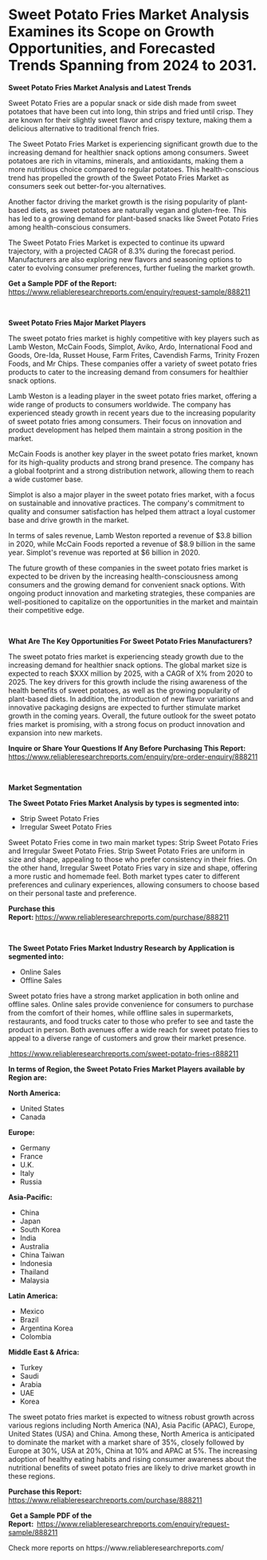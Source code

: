 <p><h1>Sweet Potato Fries Market Analysis Examines its Scope on Growth Opportunities, and Forecasted Trends Spanning from 2024 to 2031.</h1></p><p><strong>Sweet Potato Fries Market Analysis and Latest Trends</strong></p>
<p><p>Sweet Potato Fries are a popular snack or side dish made from sweet potatoes that have been cut into long, thin strips and fried until crisp. They are known for their slightly sweet flavor and crispy texture, making them a delicious alternative to traditional french fries.</p><p>The Sweet Potato Fries Market is experiencing significant growth due to the increasing demand for healthier snack options among consumers. Sweet potatoes are rich in vitamins, minerals, and antioxidants, making them a more nutritious choice compared to regular potatoes. This health-conscious trend has propelled the growth of the Sweet Potato Fries Market as consumers seek out better-for-you alternatives.</p><p>Another factor driving the market growth is the rising popularity of plant-based diets, as sweet potatoes are naturally vegan and gluten-free. This has led to a growing demand for plant-based snacks like Sweet Potato Fries among health-conscious consumers.</p><p>The Sweet Potato Fries Market is expected to continue its upward trajectory, with a projected CAGR of 8.3% during the forecast period. Manufacturers are also exploring new flavors and seasoning options to cater to evolving consumer preferences, further fueling the market growth.</p></p>
<p><strong>Get a Sample PDF of the Report:&nbsp;</strong> <a href="https://www.reliableresearchreports.com/enquiry/request-sample/888211">https://www.reliableresearchreports.com/enquiry/request-sample/888211</a></p>
<p>&nbsp;</p>
<p><strong>Sweet Potato Fries Major Market Players</strong></p>
<p><p>The sweet potato fries market is highly competitive with key players such as Lamb Weston, McCain Foods, Simplot, Aviko, Ardo, International Food and Goods, Ore-Ida, Russet House, Farm Frites, Cavendish Farms, Trinity Frozen Foods, and Mr Chips. These companies offer a variety of sweet potato fries products to cater to the increasing demand from consumers for healthier snack options.</p><p>Lamb Weston is a leading player in the sweet potato fries market, offering a wide range of products to consumers worldwide. The company has experienced steady growth in recent years due to the increasing popularity of sweet potato fries among consumers. Their focus on innovation and product development has helped them maintain a strong position in the market.</p><p>McCain Foods is another key player in the sweet potato fries market, known for its high-quality products and strong brand presence. The company has a global footprint and a strong distribution network, allowing them to reach a wide customer base.</p><p>Simplot is also a major player in the sweet potato fries market, with a focus on sustainable and innovative practices. The company's commitment to quality and consumer satisfaction has helped them attract a loyal customer base and drive growth in the market.</p><p>In terms of sales revenue, Lamb Weston reported a revenue of $3.8 billion in 2020, while McCain Foods reported a revenue of $8.9 billion in the same year. Simplot's revenue was reported at $6 billion in 2020.</p><p>The future growth of these companies in the sweet potato fries market is expected to be driven by the increasing health-consciousness among consumers and the growing demand for convenient snack options. With ongoing product innovation and marketing strategies, these companies are well-positioned to capitalize on the opportunities in the market and maintain their competitive edge.</p></p>
<p>&nbsp;</p>
<p><strong>What Are The Key Opportunities For Sweet Potato Fries Manufacturers?</strong></p>
<p><p>The sweet potato fries market is experiencing steady growth due to the increasing demand for healthier snack options. The global market size is expected to reach $XXX million by 2025, with a CAGR of X% from 2020 to 2025. The key drivers for this growth include the rising awareness of the health benefits of sweet potatoes, as well as the growing popularity of plant-based diets. In addition, the introduction of new flavor variations and innovative packaging designs are expected to further stimulate market growth in the coming years. Overall, the future outlook for the sweet potato fries market is promising, with a strong focus on product innovation and expansion into new markets.</p></p>
<p><strong>Inquire or Share Your Questions If Any Before Purchasing This Report:</strong> <a href="https://www.reliableresearchreports.com/enquiry/pre-order-enquiry/888211">https://www.reliableresearchreports.com/enquiry/pre-order-enquiry/888211</a></p>
<p>&nbsp;</p>
<p><strong>Market Segmentation</strong></p>
<p><strong>The Sweet Potato Fries Market Analysis by types is segmented into:</strong></p>
<p><ul><li>Strip Sweet Potato Fries</li><li>Irregular Sweet Potato Fries</li></ul></p>
<p><p>Sweet Potato Fries come in two main market types: Strip Sweet Potato Fries and Irregular Sweet Potato Fries. Strip Sweet Potato Fries are uniform in size and shape, appealing to those who prefer consistency in their fries. On the other hand, Irregular Sweet Potato Fries vary in size and shape, offering a more rustic and homemade feel. Both market types cater to different preferences and culinary experiences, allowing consumers to choose based on their personal taste and preference.</p></p>
<p><strong>Purchase this Report:&nbsp;</strong><a href="https://www.reliableresearchreports.com/purchase/888211">https://www.reliableresearchreports.com/purchase/888211</a></p>
<p>&nbsp;</p>
<p><strong>The Sweet Potato Fries Market Industry Research by Application is segmented into:</strong></p>
<p><ul><li>Online Sales</li><li>Offline Sales</li></ul></p>
<p><p>Sweet potato fries have a strong market application in both online and offline sales. Online sales provide convenience for consumers to purchase from the comfort of their homes, while offline sales in supermarkets, restaurants, and food trucks cater to those who prefer to see and taste the product in person. Both avenues offer a wide reach for sweet potato fries to appeal to a diverse range of customers and grow their market presence.</p></p>
<p><a href="https://www.reliableresearchreports.com/sweet-potato-fries-r888211">&nbsp;https://www.reliableresearchreports.com/sweet-potato-fries-r888211</a></p>
<p><strong>In terms of Region, the Sweet Potato Fries Market Players available by Region are:</strong></p>
<p>
    <p> <strong> North America: </strong>
        <ul>
            <li>United States</li>
            <li>Canada</li>
        </ul>
        </p> 
    <p> <strong> Europe: </strong>
        <ul>
            <li>Germany</li>
            <li>France</li>
            <li>U.K.</li>
            <li>Italy</li>
            <li>Russia</li>
        </ul>
        </p> 
    <p> <strong> Asia-Pacific: </strong>
        <ul>
            <li>China</li>
            <li>Japan</li>
            <li>South Korea</li>
            <li>India</li>
            <li>Australia</li>
            <li>China Taiwan</li>
            <li>Indonesia</li>
            <li>Thailand</li>
            <li>Malaysia</li>
        </ul>
        </p> 
    <p> <strong> Latin America: </strong>
        <ul>
            <li>Mexico</li>
            <li>Brazil</li>
            <li>Argentina Korea</li>
            <li>Colombia</li>
        </ul>
        </p> 
    <p> <strong> Middle East & Africa: </strong>
        <ul>
            <li>Turkey</li>
            <li>Saudi</li>
            <li>Arabia</li>
            <li>UAE</li>
            <li>Korea</li>
        </ul>
    </p>
    </p>
<p><p>The sweet potato fries market is expected to witness robust growth across various regions including North America (NA), Asia Pacific (APAC), Europe, United States (USA) and China. Among these, North America is anticipated to dominate the market with a market share of 35%, closely followed by Europe at 30%, USA at 20%, China at 10% and APAC at 5%. The increasing adoption of healthy eating habits and rising consumer awareness about the nutritional benefits of sweet potato fries are likely to drive market growth in these regions.</p></p>
<p><strong>Purchase this Report: </strong><a href="https://www.reliableresearchreports.com/purchase/888211">https://www.reliableresearchreports.com/purchase/888211</a></p>
<p>&nbsp;<strong>Get a Sample PDF of the Report:&nbsp;&nbsp;</strong><a href="https://www.reliableresearchreports.com/enquiry/request-sample/888211">https://www.reliableresearchreports.com/enquiry/request-sample/888211</a></p>
<p><strong></strong></p>
<p>Check more reports on https://www.reliableresearchreports.com/</p>